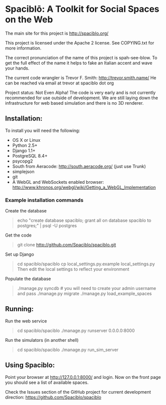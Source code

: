 # Spaciblō: A Toolkit for Social Spaces on the Web

The main site for this project is http://spaciblo.org/

This project is licensed under the Apache 2 license.  See COPYING.txt for more information.

The correct pronunciation of the name of this project is spah-see-blow.
To get the full effect of the name it helps to fake an Italian accent and wave your hands. 

The current code wrangler is Trevor F. Smith: http://trevor.smith.name/
He can be reached via email at trevor at spaciblo dot org

Project status: Not Even Alpha!
The code is very early and is not currently recommended for use outside of development.  We are still laying down the infrastructure for web based simulation and there is no 3D renderer.

## Installation:

To install you will need the following:

- OS X or Linux
- Python 2.5+
- Django 1.1+
- PostgreSQL 8.4+
- psycopg2
- South from Aeracode: http://south.aeracode.org/  (just use Trunk)
- simplejson
- git
- A WebGL and WebSockets enabled browser: http://www.khronos.org/webgl/wiki/Getting_a_WebGL_Implementation

### Example installation commands

Create the database
> echo "create database spaciblo; grant all on database spaciblo to postgres;" | psql -U postgres

Get the code
> git clone http://github.com/Spaciblo/spaciblo.git

Set up Django
> cd spaciblo/spaciblo
> cp local_settings.py.example local_settings.py
Then edit the local settings to reflect your environment

Populate the database
> ./manage.py syncdb # you will need to create your admin username and pass
> ./manage.py migrate
> ./manage.py load_example_spaces

## Running:

Run the web service
> cd spaciblo/spaciblo
> ./manage.py runserver 0.0.0.0:8000

Run the simulators (in another shell)
> cd spaciblo/spaciblo
> ./manage.py run_sim_server

## Using Spaciblo:

Point your browser at http://127.0.0.1:8000/ and login.
Now on the front page you should see a list of available spaces.

Check the Issues section of the GitHub project for current development direction:
https://github.com/Spaciblo/spaciblo

